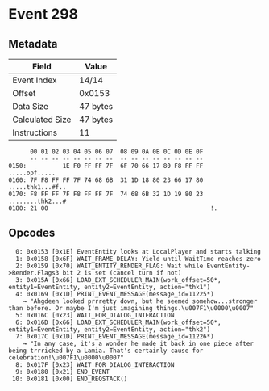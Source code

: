 # Event 298

## Metadata

| Field           | Value    |
|-----------------|----------|
| Event Index     | 14/14    |
| Offset          | 0x0153   |
| Data Size       | 47 bytes |
| Calculated Size | 47 bytes |
| Instructions    | 11       |

```
      00 01 02 03 04 05 06 07  08 09 0A 0B 0C 0D 0E 0F
      -- -- -- -- -- -- -- --  -- -- -- -- -- -- -- --
0150:          1E F0 FF FF 7F  6F 70 66 17 80 F8 FF FF     .....opf.....
0160: 7F F8 FF FF 7F 74 68 6B  31 1D 18 80 23 66 17 80  .....thk1...#f..
0170: F8 FF FF 7F F8 FF FF 7F  74 68 6B 32 1D 19 80 23  ........thk2...#
0180: 21 00                                             !.              
```

## Opcodes

```
  0: 0x0153 [0x1E] EventEntity looks at LocalPlayer and starts talking
  1: 0x0158 [0x6F] WAIT_FRAME_DELAY: Yield until WaitTime reaches zero
  2: 0x0159 [0x70] WAIT_ENTITY_RENDER_FLAG: Wait while EventEntity->Render.Flags3 bit 2 is set (cancel turn if not)
  3: 0x015A [0x66] LOAD_EXT_SCHEDULER_MAIN(work_offset=50*, entity1=EventEntity, entity2=EventEntity, action="thk1")
  4: 0x0169 [0x1D] PRINT_EVENT_MESSAGE(message_id=11225*)
    → "Ahgdeen looked prrretty down, but he seemed somehow...stronger than before. Or maybe I'm just imagining things.\u007F1\u0000\u0007"
  5: 0x016C [0x23] WAIT_FOR_DIALOG_INTERACTION
  6: 0x016D [0x66] LOAD_EXT_SCHEDULER_MAIN(work_offset=50*, entity1=EventEntity, entity2=EventEntity, action="thk2")
  7: 0x017C [0x1D] PRINT_EVENT_MESSAGE(message_id=11226*)
    → "In any case, it's a wonder he made it back in one piece after being trrricked by a Lamia. That's certainly cause for celebration!\u007F1\u0000\u0007"
  8: 0x017F [0x23] WAIT_FOR_DIALOG_INTERACTION
  9: 0x0180 [0x21] END_EVENT
 10: 0x0181 [0x00] END_REQSTACK()
```
